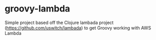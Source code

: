 # groovy-lambda
Simple project based off the Clojure lambada project (https://github.com/uswitch/lambada) to get Groovy working with AWS Lambda
